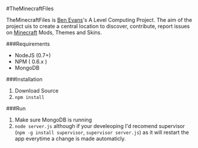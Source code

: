 #TheMinecraftFiles

TheMinecraftFiles is [Ben Evans](http://bensbit.co.uk)'s A Level Computing Project. The aim of the project uis to create a central location to discover, contribute, report issues on [Minecraft](http://minecraft.net) Mods, Themes and Skins.

###Requirements

* NodeJS (0.7+)
* NPM ( 0.6.x )
* MongoDB

###Installation

1. Download Source
2. `npm install`

###Run

1. Make sure MongoDB is running
2. `node server.js` although if your develeoping I'd recomend supervisor (`npm -g install supervisor`, `supervisor server.js`) as it will restart the app everytime a change is made automaticly.